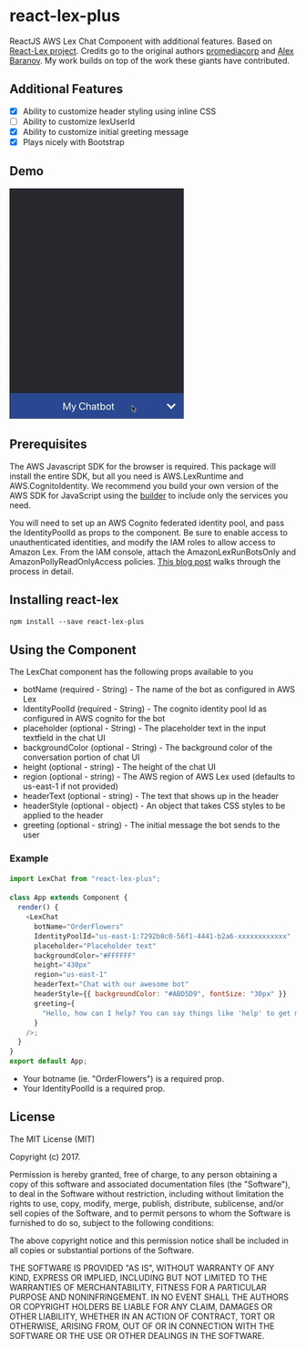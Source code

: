 # react-lex-plus

ReactJS AWS Lex Chat Component with additional features. Based on [React-Lex project](https://github.com/promediacorp/react-lex). Credits go to the original authors
[promediacorp](https://github.com/promediacorp/) and [Alex Baranov](https://github.com/ab320012). My work builds on top of the work these giants have contributed.

## Additional Features

- [x] Ability to customize header styling using inline CSS
- [ ] Ability to customize lexUserId
- [x] Ability to customize initial greeting message
- [x] Plays nicely with Bootstrap

## Demo

![chat UI Demo](chatbot_demo.gif)

## Prerequisites

The AWS Javascript SDK for the browser is required. This package will install the entire SDK, but all you need is AWS.LexRuntime and AWS.CognitoIdentity. We recommend you build your own version of the AWS SDK for JavaScript using the [builder](https://sdk.amazonaws.com/builder/js/) to include only the services you need.

You will need to set up an AWS Cognito federated identity pool, and pass the IdentityPoolId as props to the component. Be sure to enable access to unauthenticated identities, and modify the IAM roles to allow access to Amazon Lex. From the IAM console, attach the AmazonLexRunBotsOnly and AmazonPollyReadOnlyAccess policies. [This blog post](https://aws.amazon.com/blogs/ai/greetings-visitor-engage-your-web-users-with-amazon-lex/) walks through the process in detail.

## Installing react-lex

```
npm install --save react-lex-plus
```

## Using the Component

The LexChat component has the following props available to you

- botName (required - String) - The name of the bot as configured in AWS Lex
- IdentityPoolId (required - String) - The cognito identity pool Id as configured in AWS cognito for the bot
- placeholder (optional - String) - The placeholder text in the input textfield in the chat UI
- backgroundColor (optional - String) - The background color of the conversation portion of chat UI
- height (optional - string) - The height of the chat UI
- region (optional - string) - The AWS region of AWS Lex used (defaults to us-east-1 if not provided)
- headerText (optional - string) - The text that shows up in the header
- headerStyle (optional - object) - An object that takes CSS styles to be applied to the header
- greeting (optional - string) - The initial message the bot sends to the user

### Example

```js
import LexChat from "react-lex-plus";

class App extends Component {
  render() {
    <LexChat
      botName="OrderFlowers"
      IdentityPoolId="us-east-1:7292b8c0-56f1-4441-b2a6-xxxxxxxxxxxx"
      placeholder="Placeholder text"
      backgroundColor="#FFFFFF"
      height="430px"
      region="us-east-1"
      headerText="Chat with our awesome bot"
      headerStyle={{ backgroundColor: "#ABD5D9", fontSize: "30px" }}
      greeting={
        "Hello, how can I help? You can say things like 'help' to get more info"
      }
    />;
  }
}
export default App;
```

- Your botname (ie. "OrderFlowers") is a required prop.
- Your IdentityPoolId is a required prop.

## License

The MIT License (MIT)

Copyright (c) 2017.

Permission is hereby granted, free of charge, to any person obtaining a copy of this software and associated documentation files (the "Software"), to deal in the Software without restriction, including without limitation the rights to use, copy, modify, merge, publish, distribute, sublicense, and/or sell copies of the Software, and to permit persons to whom the Software is furnished to do so, subject to the following conditions:

The above copyright notice and this permission notice shall be included in all copies or substantial portions of the Software.

THE SOFTWARE IS PROVIDED "AS IS", WITHOUT WARRANTY OF ANY KIND, EXPRESS OR IMPLIED, INCLUDING BUT NOT LIMITED TO THE WARRANTIES OF MERCHANTABILITY, FITNESS FOR A PARTICULAR PURPOSE AND NONINFRINGEMENT. IN NO EVENT SHALL THE AUTHORS OR COPYRIGHT HOLDERS BE LIABLE FOR ANY CLAIM, DAMAGES OR OTHER LIABILITY, WHETHER IN AN ACTION OF CONTRACT, TORT OR OTHERWISE, ARISING FROM, OUT OF OR IN CONNECTION WITH THE SOFTWARE OR THE USE OR OTHER DEALINGS IN THE SOFTWARE.
